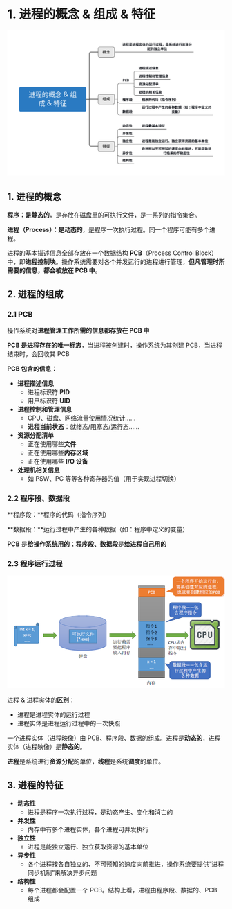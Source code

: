 # 1. 进程的概念 & 组成 & 特征

![](../.gitbook/assets/jin-cheng-de-gai-nian-zu-cheng-te-zheng-.svg)

## 1. 进程的概念

**程序：**是**静态的**，是存放在磁盘里的可执行文件，是一系列的指令集合。

**进程（Process）：**是**动态的**，是程序一次执行过程。同一个程序可能有多个进程。

进程的基本描述信息全部存放在一个数据结构 **PCB**（Process Control Block）中，即**进程控制块**。操作系统需要对各个并发运行的进程进行管理，**但凡管理时所需要的信息，都会被放在 PCB 中**。

## 2. 进程的组成

### 2.1 PCB

操作系统对**进程管理工作所需的信息都存放在 PCB 中**

**PCB 是进程存在的唯一标志**，当进程被创建时，操作系统为其创建 PCB，当进程结束时，会回收其 PCB

**PCB 包含的信息：**

* **进程描述信息**
  * 进程标识符 **PID**
  * 用户标识符 **UID**
* **进程控制和管理信息**
  * CPU、磁盘、网络流量使用情况统计......
  * **进程当前状态**：就绪态/阻塞态/运行态......
* **资源分配清单**
  * 正在使用哪些**文件**
  * 正在使用哪些**内存区域**
  * 正在使用哪些 **I/O 设备**
* **处理机相关信息**
  * 如 PSW、PC 等等各种寄存器的值（用于实现进程切换）

### 2.2 程序段、数据段

**程序段：**程序的代码（指令序列）

**数据段：**运行过程中产生的各种数据（如：程序中定义的变量）

**PCB** 是**给操作系统用的**；**程序段、数据段**是**给进程自己用的**

### 2.3 程序运行过程

![](../.gitbook/assets/image%20%2857%29.png)

进程 & 进程实体的**区别**：

* 进程是进程实体的运行过程
* 进程实体是进程运行过程中的一次快照

一个进程实体（进程映像）由 PCB、程序段、数据的组成。进程是**动态的**，进程实体（进程映像）是**静态的**。

**进程**是系统进行**资源分配**的单位，**线程**是系统**调度**的单位。

## 3. 进程的特征

* **动态性**
  * 进程是程序一次执行过程，是动态产生、变化和消亡的
* **并发性**
  * 内存中有多个进程实体，各个进程可并发执行
* **独立性**
  * 进程是能独立运行、独立获取资源的基本单位
* **异步性**
  * 各个进程按各自独立的、不可预知的速度向前推进，操作系统要提供“进程同步机制”来解决异步问题
* **结构性**
  * 每个进程都会配置一个 PCB。结构上看，进程由程序段、数据的、PCB 组成

